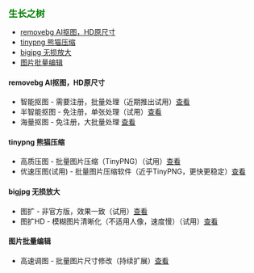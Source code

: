 
<b><font color=green size=4>
生长之树
</font></b>

- [removebg AI抠图，HD原尺寸](#removebg-ai抠图hd原尺寸)
- [tinypng 熊猫压缩](#tinypng-熊猫压缩)
- [bigjpg 无损放大](#bigjpg-无损放大)
- [图片批量编辑](#图片批量编辑)

#### removebg AI抠图，HD原尺寸
- 智能抠图 - 需要注册，批量处理（近期推出试用）[查看](./ele/app/removebg/info)
- 半智能抠图 - 免注册，单张处理（试用）[查看](https://jasonmin.github.io/newsky/out/mer)
- 海量抠图 - 免注册，大批量处理 [查看](./ele/app/removelm/info)

#### tinypng 熊猫压缩
- 高质压图 - 批量图片压缩（TinyPNG）（试用）[查看](./ele/app/tinypng/info)
- 优速压图(试用) - 批量图片压缩软件（近乎TinyPNG，更快更稳定）[查看](https://jasonmin.github.io/newsky/out/lopress)

#### bigjpg 无损放大
- 图扩 - 非官方版，效果一致（试用）[查看](./ele/app/bigjpg/info)
- 图扩HD - 模糊图片清晰化（不适用人像，速度慢）（试用）[查看](https://jasonmin.github.io/newsky/out/largeqhd)

#### 图片批量编辑
- 高速调图 - 批量图片尺寸修改（持续扩展）[查看](https://jasonmin.github.io/newsky/out/clip)
